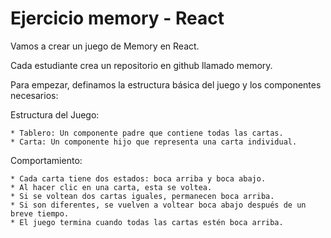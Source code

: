 # Ejercicio memory - React

Vamos a crear un juego de Memory en React.

Cada estudiante crea un repositorio en github llamado memory.

Para empezar, definamos la estructura básica del juego y los componentes necesarios:

Estructura del Juego:

    * Tablero: Un componente padre que contiene todas las cartas.
    * Carta: Un componente hijo que representa una carta individual.

Comportamiento:

    * Cada carta tiene dos estados: boca arriba y boca abajo.
    * Al hacer clic en una carta, esta se voltea.
    * Si se voltean dos cartas iguales, permanecen boca arriba.
    * Si son diferentes, se vuelven a voltear boca abajo después de un breve tiempo.
    * El juego termina cuando todas las cartas estén boca arriba.